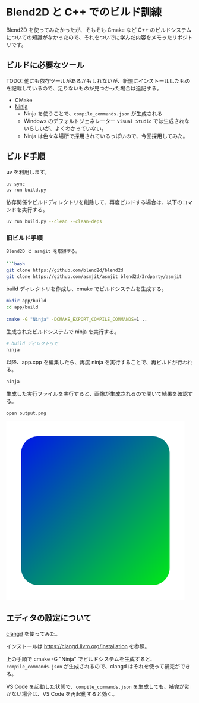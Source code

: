 # Blend2D と C++ でのビルド訓練

Blend2D を使ってみたかったが、そもそも Cmake など C++ のビルドシステムについての知識がなかったので、それをついでに学んだ内容をメモったリポジトリです。

## ビルドに必要なツール

TODO: 他にも依存ツールがあるかもしれないが、新規にインストールしたものを記載しているので、足りないものが見つかった場合は追記する。

- CMake
- [Ninja](https://ninja-build.org/)
  - Ninja を使うことで、`compile_commands.json` が生成される
  - Windows のデフォルトジェネレーター `Visual Studio` では生成されないらしいが、よくわかっていない。
  - Ninja は色々な場所で採用されているっぽいので、今回採用してみた。

## ビルド手順

uv を利用します。

```bash
uv sync
uv run build.py
```

依存関係やビルドディレクトリを削除して、再度ビルドする場合は、以下のコマンドを実行する。

```bash
uv run build.py --clean --clean-deps
```

### 旧ビルド手順

```bash
Blend2D と asmjit を取得する。

```bash
git clone https://github.com/blend2d/blend2d
git clone https://github.com/asmjit/asmjit blend2d/3rdparty/asmjit
```

build ディレクトリを作成し、cmake でビルドシステムを生成する。

```bash
mkdir app/build
cd app/build

cmake -G "Ninja" -DCMAKE_EXPORT_COMPILE_COMMANDS=1 ..
```

生成されたビルドシステムで ninja を実行する。

```bash
# build ディレクトリで
ninja
```

以降、app.cpp を編集したら、再度 ninja を実行することで、再ビルドが行われる。

```bash
ninja
```

生成した実行ファイルを実行すると、画像が生成されるので開いて結果を確認する。

```bash
open output.png
```

![output.png](./output.png)

## エディタの設定について

[clangd](https://clangd.llvm.org/) を使ってみた。

インストールは <https://clangd.llvm.org/installation> を参照。

上の手順で cmake -G "Ninja" でビルドシステムを生成すると、`compile_commands.json` が生成されるので、clangd はそれを使って補完ができる。

VS Code を起動した状態で、`compile_commands.json` を生成しても、補完が効かない場合は、VS Code を再起動すると効く。
